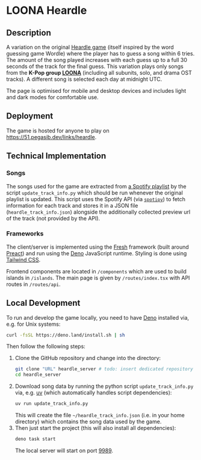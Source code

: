 # LOONA Heardle

## Description

A variation on the original [Heardle game](https://heardlewordle.io/) (itself
inspired by the word guessing game Wordle) where the player has to guess a song
within 6 tries. The amount of the song played increases with each guess up to a
full 30 seconds of the track for the final guess. This variation plays only
songs from the **K-Pop group [LOONA](https://en.wikipedia.org/wiki/Loona)**
(including all subunits, solo, and drama OST tracks). A different song is
selected each day at midnight UTC.

The page is optimised for mobile and desktop devices and includes light and dark
modes for comfortable use.

## Deployment

The game is hosted for anyone to play on https://51.pegasib.dev/links/heardle.

## Technical Implementation

### Songs

The songs used for the game are extracted from
[a Spotify playlist](https://open.spotify.com/playlist/05bRCDfqjNVnysz17hocZn)
by the script `update_track_info.py` which should be run whenever the original
playlist is updated. This script uses the Spotify API (via
[`spotipy`](https://spotipy.readthedocs.io/en/master/)) to fetch information for
each track and stores it in a JSON file (`heardle_track_info.json`) alongside
the additionally collected preview url of the track (not provided by the API).

### Frameworks

The client/server is implemented using the [Fresh](https://fresh.deno.dev/)
framework (built around [Preact](https://preactjs.com/)) and run using the
[Deno](https://deno.com/) JavaScript runtime. Styling is done using
[Tailwind CSS](https://tailwindcss.com/).

Frontend components are located in `/components` which are used to build islands
in `/islands`. The main page is given by `/routes/index.tsx` with API routes in
`/routes/api`.

## Local Development

To run and develop the game locally, you need to have [Deno](https://deno.com/)
installed via, e.g. for Unix systems:

```bash
curl -fsSL https://deno.land/install.sh | sh
```

Then follow the following steps:

1. Clone the GitHub repository and change into the directory:
   ```bash
   git clone "URL" heardle_server # todo: insert dedicated repository URL here (after splitting)
   cd heardle_server
   ```
2. Download song data by running the python script `update_track_info.py` via,
   e.g. [uv](https://docs.astral.sh/uv/) (which automatically handles script
   dependencies):
   ```bash
   uv run update_track_info.py
   ```
   This will create the file `~/heardle_track_info.json` (i.e. in your home
   directory) which contains the song data used by the game.
3. Then just start the project (this will also install all dependencies):
   ```bash
   deno task start
   ```
   The local server will start on port [9989](http://localhost:9989).
